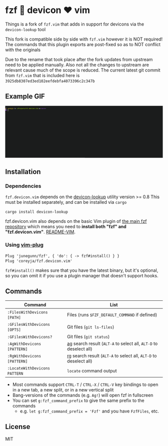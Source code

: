 fzf :purple_heart: devicon :heart: vim
===============

Things is a fork of `fzf.vim` that adds in support for devicons via the `devicon-lookup` tool

This fork is compatible side by side with `fzf.vim` however it is NOT required! The commands
that this plugin exports are post-fixed so as to NOT conflict with the originals

Due to the rename that took place after the fork updates from upstream need to be applied manually.
Also not all the changes to upstream are relevant cause much of the scope is reduced.
The current latest git commit from `fzf.vim` that is included here is
`3925db8307ed3ed102eefdebfa4073396c2c347b`

Example GIF
-----------

![fzf.devicon.fzf example gif](screenshots/example.gif?raw=true)

Installation
------------

### Dependencies

`fzf.devicon.vim` depends on the [devicon-lookup](https://github.com/coreyja/devicon-lookup) utility version >= 0.8
This must be installed separately, and can be installed via `cargo`

```
cargo install devicon-lookup
```

fzf.devicon.vim also depends on the basic Vim plugin of [the main fzf
repository][fzf] which means you need to **install both "fzf" and
"fzf.devicon.vim"**.
[README-VIM][README-VIM].

[fzf-main]: https://github.com/junegunn/fzf
[README-VIM]: https://github.com/junegunn/fzf/blob/master/README-VIM.md


### Using [vim-plug](https://github.com/junegunn/vim-plug)

```vim
Plug 'junegunn/fzf', { 'do': { -> fzf#install() } }
Plug 'coreyja/fzf.devicon.vim'
```

`fzf#install()` makes sure that you have the latest binary, but it's optional,
so you can omit it if you use a plugin manager that doesn't support hooks.

Commands
--------

| Command                       | List                                                                    |
| ---                           | ---                                                                     |
| `:FilesWithDevicons [PATH]`   | Files (runs `$FZF_DEFAULT_COMMAND` if defined)                          |
| `:GFilesWithDevicons [OPTS]`  | Git files (`git ls-files`)                                              |
| `:GFilesWithDevicons?`        | Git files (`git status`)                                                |
| `:AgWithDevicons [PATTERN]`   | [ag][ag] search result (`ALT-A` to select all, `ALT-D` to deselect all) |
| `:RgWithDevicons [PATTERN]`   | [rg][rg] search result (`ALT-A` to select all, `ALT-D` to deselect all) |
| `:LocateWithDevicons PATTERN` | `locate` command output                                                 |

- Most commands support `CTRL-T` / `CTRL-X` / `CTRL-V` key
  bindings to open in a new tab, a new split, or in a new vertical split
- Bang-versions of the commands (e.g. `Ag!`) will open fzf in fullscreen
- You can set `g:fzf_command_prefix` to give the same prefix to the commands
    - e.g. `let g:fzf_command_prefix = 'Fzf'` and you have `FzfFiles`, etc.

License
-------

MIT

[fzf]:       https://github.com/junegunn/fzf
[fzf.vim]:   https://github.com/junegunn/fzf.vim
[run]:       https://github.com/junegunn/fzf/blob/master/README-VIM.md#fzfrun
[vimrc]:     https://github.com/junegunn/dotfiles/blob/master/vimrc
[ag]:        https://github.com/ggreer/the_silver_searcher
[rg]:        https://github.com/BurntSushi/ripgrep
[us]:        https://github.com/SirVer/ultisnips
